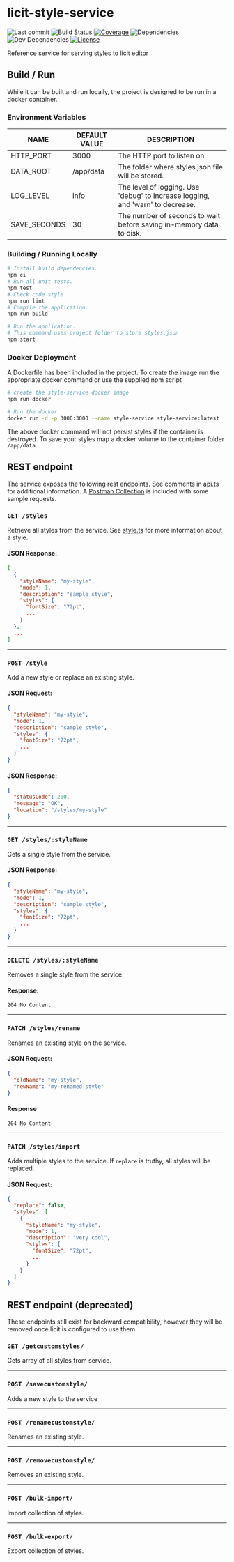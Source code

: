 # licit-style-service
![Last commit](https://img.shields.io/github/last-commit/MO-Movia/licit-style-service)
![Build Status](https://github.com/MO-Movia/licit-style-service/workflows/build/badge.svg?branch=main)
[![Coverage](https://codecov.io/gh/MO-Movia/licit-style-service/branch/main/graph/badge.svg?token=40H9P8IZRC)](https://codecov.io/gh/MO-Movia/licit-style-service)
![Dependencies](https://david-dm.org/MO-Movia/licit-style-service.svg)
![Dev Dependencies](https://david-dm.org/MO-Movia/licit-style-service/dev-status.svg)
[![License](https://shields.io/github/license/MO-Movia/licit-style-service)](./LICENSE)


Reference service for serving styles to licit editor

## Build / Run
While it can be built and run locally, the project is designed to be run in a docker container.

### Environment Variables
NAME|DEFAULT VALUE|DESCRIPTION
---|---|---
HTTP_PORT|3000|The HTTP port to listen on.
DATA_ROOT|/app/data|The folder where styles.json file will be stored.
LOG_LEVEL|info|The level of logging. Use 'debug' to increase logging, and 'warn' to decrease.
SAVE_SECONDS|30|The number of seconds to wait before saving in-memory data to disk.

### Building / Running Locally
```bash
# Install build dependencies.
npm ci
# Run all unit tests.
npm test
# Check code style.
npm run lint
# Compile the application.
npm run build

# Run the application.
# This command uses project folder to store styles.json
npm start
```

### Docker Deployment

A Dockerfile has been included in the project. To create the image run the appropriate docker command or use the supplied npm script

```bash
# create the style-service docker image
npm run docker

# Run the docker
docker run -d -p 3000:3000 --name style-service style-service:latest
```

The above docker command will not persist styles if the container is destroyed.  To save your styles map a docker volume to the container folder `/app/data`

## REST endpoint

The service exposes the following rest endpoints. See comments in api.ts for additional information.  A [Postman Collection](./postman_collection.json) is included with some sample requests.

### `GET /styles`

Retrieve all styles from the service. See [style.ts](./src/style/ts) for more information about a style.

#### JSON Response:

```json
[
  {
    "styleName": "my-style",
    "mode": 1,
    "description": "sample style",
    "styles": {
      "fontSize": "72pt",
      ...
    }
  },
  ...
]
```

---

### `POST /style`

Add a new style or replace an existing style.

#### JSON Request:

```json
{
  "styleName": "my-style",
  "mode": 1,
  "description": "sample style",
  "styles": {
    "fontSize": "72pt",
    ...
  }
}
```
#### JSON Response:

``` json
{
  "statusCode": 200,
  "message": "OK",
  "location": "/styles/my-style"
}
```

---

### `GET /styles/:styleName`

Gets a single style from the service.

#### JSON Response:

``` json
{
  "styleName": "my-style",
  "mode": 1,
  "description": "sample style",
  "styles": {
    "fontSize": "72pt",
    ...
  }
}
```

---

### `DELETE /styles/:styleName`

Removes a single style from the service.

#### Response:

```
204 No Content
```

---

### `PATCH /styles/rename`

Renames an existing style on the service.

#### JSON Request:

```json
{
  "oldName": "my-style",
  "newName": "my-renamed-style"
}
```

#### Response

```
204 No Content
```

---

### `PATCH /styles/import`

Adds multiple styles to the service.  If `replace` is truthy, all styles will be replaced.

#### JSON Request:

```json
{
  "replace": false,
  "styles": [
    {
      "styleName": "my-style",
      "mode": 1,
      "description": "very cool",
      "styles": {
        "fontSize": "72pt",
        ...
      }
    }
  ]
}
```

## REST endpoint (deprecated)
These endpoints still exist for backward compatibility, however they will be removed once licit is configured to use them.

### `GET /getcustomstyles/`

Gets array of all styles from service.

---

### `POST /savecustomstyle/`

Adds a new style to the service

---

### `POST /renamecustomstyle/`

Renames an existing style.

---

### `POST /removecustomstyle/`

Removes an existing style.

---

### `POST /bulk-import/`

Import collection of styles.

---
### `POST /bulk-export/`

Export collection of styles.
